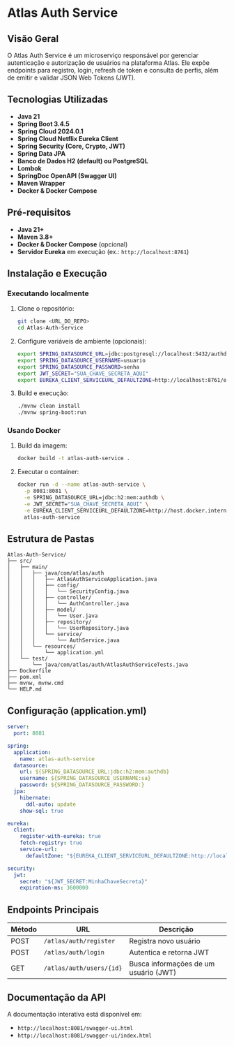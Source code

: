 # Atlas Auth Service

## Visão Geral

O Atlas Auth Service é um microserviço responsável por gerenciar autenticação e autorização de usuários na plataforma Atlas. Ele expõe endpoints para registro, login, refresh de token e consulta de perfis, além de emitir e validar JSON Web Tokens (JWT).

## Tecnologias Utilizadas

* **Java 21**
* **Spring Boot 3.4.5**
* **Spring Cloud 2024.0.1**
* **Spring Cloud Netflix Eureka Client**
* **Spring Security (Core, Crypto, JWT)**
* **Spring Data JPA**
* **Banco de Dados H2 (default) ou PostgreSQL**
* **Lombok**
* **SpringDoc OpenAPI (Swagger UI)**
* **Maven Wrapper**
* **Docker & Docker Compose**

## Pré-requisitos

* **Java 21+**
* **Maven 3.8+**
* **Docker & Docker Compose** (opcional)
* **Servidor Eureka** em execução (ex.: `http://localhost:8761`)

## Instalação e Execução

### Executando localmente

1. Clone o repositório:

   ```bash
   git clone <URL_DO_REPO>
   cd Atlas-Auth-Service
   ```
2. Configure variáveis de ambiente (opcionais):

   ```bash
   export SPRING_DATASOURCE_URL=jdbc:postgresql://localhost:5432/authdb
   export SPRING_DATASOURCE_USERNAME=usuario
   export SPRING_DATASOURCE_PASSWORD=senha
   export JWT_SECRET="SUA_CHAVE_SECRETA_AQUI"
   export EUREKA_CLIENT_SERVICEURL_DEFAULTZONE=http://localhost:8761/eureka
   ```
3. Build e execução:

   ```bash
   ./mvnw clean install
   ./mvnw spring-boot:run
   ```

### Usando Docker

1. Build da imagem:

   ```bash
   docker build -t atlas-auth-service .
   ```
2. Executar o container:

   ```bash
   docker run -d --name atlas-auth-service \
     -p 8081:8081 \
     -e SPRING_DATASOURCE_URL=jdbc:h2:mem:authdb \
     -e JWT_SECRET="SUA_CHAVE_SECRETA_AQUI" \
     -e EUREKA_CLIENT_SERVICEURL_DEFAULTZONE=http://host.docker.internal:8761/eureka \
     atlas-auth-service
   ```

## Estrutura de Pastas

```text
Atlas-Auth-Service/
├── src/
│   ├── main/
│   │   ├── java/com/atlas/auth
│   │   │   ├── AtlasAuthServiceApplication.java
│   │   │   ├── config/
│   │   │   │   └── SecurityConfig.java
│   │   │   ├── controller/
│   │   │   │   └── AuthController.java
│   │   │   ├── model/
│   │   │   │   └── User.java
│   │   │   ├── repository/
│   │   │   │   └── UserRepository.java
│   │   │   └── service/
│   │   │       └── AuthService.java
│   │   └── resources/
│   │       └── application.yml
│   └── test/
│       └── java/com/atlas/auth/AtlasAuthServiceTests.java
├── Dockerfile
├── pom.xml
├── mvnw, mvnw.cmd
└── HELP.md
```

## Configuração (application.yml)

```yaml
server:
  port: 8081

spring:
  application:
    name: atlas-auth-service
  datasource:
    url: ${SPRING_DATASOURCE_URL:jdbc:h2:mem:authdb}
    username: ${SPRING_DATASOURCE_USERNAME:sa}
    password: ${SPRING_DATASOURCE_PASSWORD:}
  jpa:
    hibernate:
      ddl-auto: update
    show-sql: true

eureka:
  client:
    register-with-eureka: true
    fetch-registry: true
    service-url:
      defaultZone: "${EUREKA_CLIENT_SERVICEURL_DEFAULTZONE:http://localhost:8761/eureka}"

security:
  jwt:
    secret: "${JWT_SECRET:MinhaChaveSecreta}"
    expiration-ms: 3600000
```

## Endpoints Principais

| Método | URL                      | Descrição                             |
| ------ | ------------------------ | ------------------------------------- |
| POST   | `/atlas/auth/register`   | Registra novo usuário                 |
| POST   | `/atlas/auth/login`      | Autentica e retorna JWT               |
| GET    | `/atlas/auth/users/{id}` | Busca informações de um usuário (JWT) |

## Documentação da API

A documentação interativa está disponível em:

* `http://localhost:8081/swagger-ui.html`
* `http://localhost:8081/swagger-ui/index.html`


